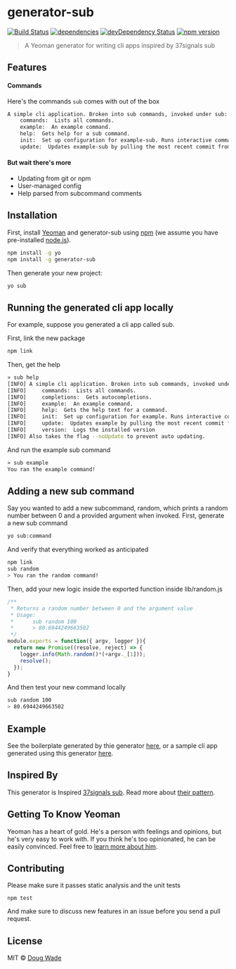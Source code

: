 # generator-sub
[![Build Status](https://secure.travis-ci.org/doug-wade/generator-sub.svg?branch=master)](https://travis-ci.org/doug-wade/generator-sub)
[![dependencies](https://david-dm.org/doug-wade/generator-sub.svg)](https://david-dm.org/doug-wade/generator-sub)
[![devDependency Status](https://david-dm.org/doug-wade/generator-sub/dev-status.svg?style=flat)](https://david-dm.org/doug-wade/generator-sub#info=devDependencies)
[![npm version](https://badge.fury.io/js/generator-sub.svg)](https://badge.fury.io/js/generator-sub)

> A Yeoman generator for writing cli apps inspired by 37signals sub

## Features

#### Commands

Here's the commands `sub` comes with out of the box

```bash
A simple cli application. Broken into sub commands, invoked under sub:
    commands:  Lists all commands.
    example:  An example command.
    help:  Gets help for a sub command.
    init:  Set up configuration for example-sub. Runs interactive commands to walk you through setting up config.
    update:  Updates example-sub by pulling the most recent commit from the master branch of the remote git repository.
```

#### But wait there's more

* Updating from git or npm
* User-managed config
* Help parsed from subcommand comments


## Installation

First, install [Yeoman](http://yeoman.io) and generator-sub using [npm](https://www.npmjs.com/) (we assume you have pre-installed [node.js](https://nodejs.org/)).

```bash
npm install -g yo
npm install -g generator-sub
```

Then generate your new project:

```bash
yo sub
```


## Running the generated cli app locally

For example, suppose you generated a cli app called sub.

First, link the new package

```bash
npm link
```
Then, get the help

```bash
» sub help
[INFO] A simple cli application. Broken into sub commands, invoked under sub:
[INFO]     commands:  Lists all commands.
[INFO]     completions:  Gets autocompletions.
[INFO]     example:  An example command.
[INFO]     help:  Gets the help text for a command.
[INFO]     init:  Set up configuration for example. Runs interactive commands to walk you through setting up config.
[INFO]     update:  Updates example by pulling the most recent commit from the master branch of the remote git repository.
[INFO]     version:  Logs the installed version
[INFO] Also takes the flag --noUpdate to prevent auto updating.
```

And run the example sub command

```bash
» sub example
You ran the example command!
```


## Adding a new sub command

Say you wanted to add a new subcommand, random, which prints a random number between 0 and a provided argument when invoked.  First, generate a new sub command

```bash
yo sub:command
```

And verify that everything worked as anticipated

```bash
npm link
sub random
> You ran the random command!
```

Then, add your new logic inside the exported function inside lib/random.js

```javascript
/**
 * Returns a random number between 0 and the argument value
 * Usage:
 *      sub random 100
 *      > 80.6944249663502
 */
module.exports = function({ argv, logger }){
  return new Promise((resolve, reject) => {
    logger.info(Math.random()*(+argv._[1]));
    resolve();
  });
}
```

And then test your new command locally

```bash
sub random 100
> 80.6944249663502
```


## Example

See the boilerplate generated by thie generator [here](https://github.com/doug-wade/example-sub), or a sample cli app generated using this generator [here](https://github.com/prekolna/dnd-roller).


## Inspired By

This generator is Inspired [37signals sub](https://github.com/basecamp/sub).  Read more about [their pattern](http://37signals.com/svn/posts/3264-automating-with-convention-introducing-sub).


## Getting To Know Yeoman

Yeoman has a heart of gold. He&#39;s a person with feelings and opinions, but he&#39;s very easy to work with. If you think he&#39;s too opinionated, he can be easily convinced. Feel free to [learn more about him](http://yeoman.io/).


## Contributing

Please make sure it passes static analysis and the unit tests

    npm test

And make sure to discuss new features in an issue before you send a pull request.


## License

MIT © [Doug Wade](dougwade.io)


